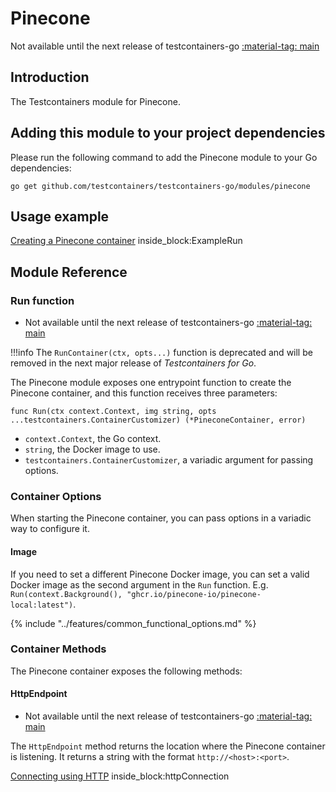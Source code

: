 # Pinecone

Not available until the next release of testcontainers-go <a href="https://github.com/testcontainers/testcontainers-go"><span class="tc-version">:material-tag: main</span></a>

## Introduction

The Testcontainers module for Pinecone.

## Adding this module to your project dependencies

Please run the following command to add the Pinecone module to your Go dependencies:

```
go get github.com/testcontainers/testcontainers-go/modules/pinecone
```

## Usage example

<!--codeinclude-->
[Creating a Pinecone container](../../modules/pinecone/examples_test.go) inside_block:ExampleRun
<!--/codeinclude-->

## Module Reference

### Run function

- Not available until the next release of testcontainers-go <a href="https://github.com/testcontainers/testcontainers-go"><span class="tc-version">:material-tag: main</span></a>

!!!info
    The `RunContainer(ctx, opts...)` function is deprecated and will be removed in the next major release of _Testcontainers for Go_.

The Pinecone module exposes one entrypoint function to create the Pinecone container, and this function receives three parameters:

```golang
func Run(ctx context.Context, img string, opts ...testcontainers.ContainerCustomizer) (*PineconeContainer, error)
```

- `context.Context`, the Go context.
- `string`, the Docker image to use.
- `testcontainers.ContainerCustomizer`, a variadic argument for passing options.

### Container Options

When starting the Pinecone container, you can pass options in a variadic way to configure it.

#### Image

If you need to set a different Pinecone Docker image, you can set a valid Docker image as the second argument in the `Run` function.
E.g. `Run(context.Background(), "ghcr.io/pinecone-io/pinecone-local:latest")`.

{% include "../features/common_functional_options.md" %}

### Container Methods

The Pinecone container exposes the following methods:

#### HttpEndpoint

- Not available until the next release of testcontainers-go <a href="https://github.com/testcontainers/testcontainers-go"><span class="tc-version">:material-tag: main</span></a>

The `HttpEndpoint` method returns the location where the Pinecone container is listening.
It returns a string with the format `http://<host>:<port>`.

<!--codeinclude-->
[Connecting using HTTP](../../modules/pinecone/examples_test.go) inside_block:httpConnection
<!--/codeinclude-->
